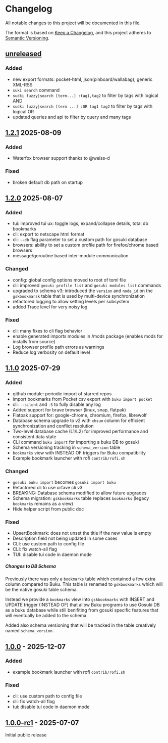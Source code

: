 # Changelog

All notable changes to this project will be documented in this file.

The format is based on [Keep a Changelog](https://keepachangelog.com/en/1.1.0/),
and this project adheres to [Semantic Versioning](https://semver.org/spec/v2.0.0.html).

## [unreleased]

### Added

- new export formats: pocket-html, json(pinboard/wallabag), generic XML-RSS
- `suki search` command
- `sudki fuzzy|search [term...] :tag1,tag2` to filter by tags with logical AND
- `sudki fuzzy|search [term ...] :OR tag1 tag2` to filter by tags with logical OR
- updated queries and api to filter by query and many tags

## [1.2.1] 2025-08-09

### Added 

- Waterfox browser support thanks to @weiss-d 

### Fixed

- broken default db path on startup

## [1.2.0] 2025-08-07

### Added

- tui: improved tui ux: toggle logs, expand/collapse details, total db bookmarks
- cli: export to netscape html format
- cli: `--db` flag parameter to set a custom path for gosuki database
- browsers: ability to set a custom profile path for firefox/chrome based browsers
- message/goroutine based inter-module communication 

### Changed

- config: global config options moved to root of toml file
- cli: improved `gosuki profile list` and `gosuki modules list` commands
- upgraded to schema v3: introduced the `version` and `node_id` on the `gskbookmarsk` table that is used by multi-device synchronization
- refactored logging to allow setting levels per subsystem
- added Trace level for very noisy log

### Fixed

- cli: many fixes to cli flag behavior
- enable generated imports modules in /mods package (enables mods for installs from source)
- Log browser profile path errors as warnings
- Reduce log verbosity on default level

## [1.1.0] 2025-07-29

### Added

- github module: periodic import of starred repos
- import bookmarks from Pocket csv export with `buku import pocket`
- cli: `--silent` and `-S` to fully disable any log
- Added support for brave browser (linux, snap, flatpak)
- Flatpak support for: google-chrome, chromium, firefox, librewolf
- Database schema upgrade to v2 with `xhsum` column for efficient synchronization and conflict resolution
- Two-level database cache (L1/L2) for improved performance and consistent data state
- CLI command `buku import` for importing a buku DB to gosuki
- Schema versioning tracking in `schema_version` table
- `bookmarks` view with INSTEAD OF triggers for Buku compatibility
- Example bookmark launcher with rofi `contrib/rofi.sh`

### Changed

- `gosuki buku import` becomes `gosuki import buku`
- Refactored cli to use urfave cli v3
- BREAKING: Database schema modified to allow future upgrades
- Schema migration: `gskbookmarks` table replaces `bookmarks` (legacy `bookmarks` remains as a view)
- Hide helper script from public doc

### Fixed

- UpsertBookmark: does not unset the title if the new value is empty
- Description field not being updated in some cases
- CLI: use custom path to config file
- CLI: fix watch-all flag
- TUI: disable tui code in daemon mode


##### Changes to DB Schema 

Previously there was only a `bookmarks` table which contained a
few extra column compared to Buku. This table is renamed to
`gskbookmarks` which will be the native gosuki table schema. 

Instead we provide a `bookmarks` view into `gskbookmarks` with
INSERT and UPDATE trigger (INSTEAD OF) that allow Buku programs to
use Gosuki DB as a buku database while still benifiting from
gosuki specific features that will eventually be added to the
schema.

Added also schema versioning that will be tracked in the table
creatively named `schema_version`.


## [1.0.0] - 2025-12-07

### Added

- example bookmark launcher with rofi `contrib/rofi.sh`

### Fixed

- cli: use custom path to config file
- cli: fix watch-all flag
- tui: disable tui code in daemon mode


## [1.0.0-rc1] - 2025-07-07

Initial public release

[unreleased]: https://github.com/blob42/gosuki/compare/v1.2.1...HEAD
[1.2.1]: https://github.com/blob42/gosuki/releases/tag/v1.2.1
[1.2.0]: https://github.com/blob42/gosuki/releases/tag/v1.2.0
[1.1.0]: https://github.com/blob42/gosuki/releases/tag/v1.1.0
[1.0.0]: https://github.com/blob42/gosuki/releases/tag/v1.0.0
[1.0.0-rc1]: https://github.com/blob42/gosuki/releases/tag/v1.0.0-rc1
